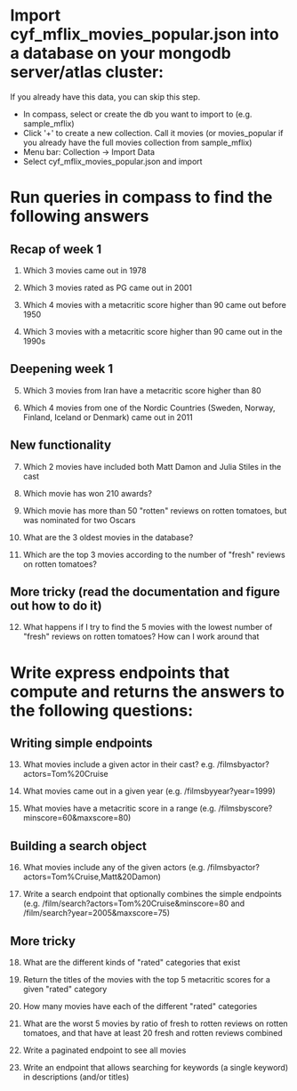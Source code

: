 # Import cyf_mflix_movies_popular.json into a database on your mongodb server/atlas cluster:

If you already have this data, you can skip this step.

  - In compass, select or create the db you want to import to (e.g. sample_mflix)
  - Click '+' to create a new collection. Call it movies (or movies_popular if you already have the full movies collection from sample_mflix)
  - Menu bar: Collection -> Import Data
  - Select cyf_mflix_movies_popular.json and import

# Run queries in compass to find the following answers

## Recap of week 1

1) Which 3 movies came out in 1978

2) Which 3 movies rated as PG came out in 2001

3) Which 4 movies with a metacritic score higher than 90 came out before 1950

4) Which 3 movies with a metacritic score higher than 90 came out in the 1990s

## Deepening week 1

5) Which 3 movies from Iran have a metacritic score higher than 80

6) Which 4 movies from one of the Nordic Countries (Sweden, Norway, Finland, Iceland or Denmark) came out in 2011

## New functionality

7) Which 2 movies have included both Matt Damon and Julia Stiles in the cast

8) Which movie has won 210 awards?

9) Which movie has more than 50 "rotten" reviews on rotten tomatoes, but was nominated for two Oscars

10) What are the 3 oldest movies in the database?

11) Which are the top 3 movies according to the number of "fresh" reviews on rotten tomatoes?

## More tricky (read the documentation and figure out how to do it)

12) What happens if I try to find the 5 movies with the lowest number of "fresh" reviews on rotten tomatoes? How can I work around that

# Write express endpoints that compute and returns the answers to the following questions:

## Writing simple endpoints

13) What movies include a given actor in their cast? e.g. /filmsbyactor?actors=Tom%20Cruise

14) What movies came out in a given year (e.g. /filmsbyyear?year=1999)

15) What movies have a metacritic score in a range (e.g. /filmsbyscore?minscore=60&maxscore=80)

## Building a search object

16) What movies include any of the given actors (e.g. /filmsbyactor?actors=Tom%Cruise,Matt&20Damon)

17) Write a search endpoint that optionally combines the simple endpoints (e.g. /film/search?actors=Tom%20Cruise&minscore=80 and /film/search?year=2005&maxscore=75)

## More tricky

18) What are the different kinds of "rated" categories that exist

19) Return the titles of the movies with the top 5 metacritic scores for a given "rated" category

20) How many movies have each of the different "rated" categories

21) What are the worst 5 movies by ratio of fresh to rotten reviews on rotten tomatoes, and that have at least 20 fresh and rotten reviews combined

22) Write a paginated endpoint to see all movies

23) Write an endpoint that allows searching for keywords (a single keyword) in descriptions (and/or titles)






